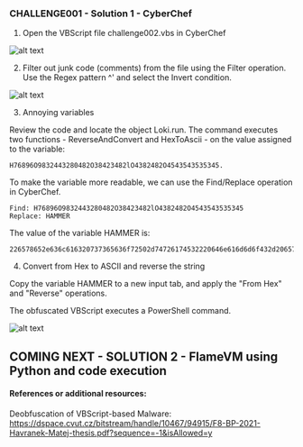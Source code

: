 
### CHALLENGE001 - Solution 1 - CyberChef

1. Open the VBScript file challenge002.vbs in CyberChef

![alt text](https://github.com/ATTACKnDEFEND/Deobfuscation-Challenges/blob/main/challenge002/solution/images/C2-S1-1.png)

2. Filter out junk code (comments) from the file using the Filter operation. Use the Regex pattern ^' and select the Invert condition.

![alt text](https://github.com/ATTACKnDEFEND/Deobfuscation-Challenges/blob/main/challenge002/solution/images/C2-S1-2.png)

3. Annoying variables

Review the code and locate the object Loki.run. The command executes two functions - ReverseAndConvert and HexToAscii - on the value assigned to the variable: 
```
H76896O9832443280482O38423482lO4382482O4543543535345. 
```

To make the variable more readable, we can use the Find/Replace operation in CyberChef.

```
Find: H76896O9832443280482O38423482lO4382482O4543543535345
Replace: HAMMER
```

The value of the variable HAMMER is: 

```
226578652e636c616320737365636f72502d74726174532220646e616d6d6f432d206578652e6c6c6568737265776f70.
```

4. Convert from Hex to ASCII and reverse the string

Copy the variable HAMMER to a new input tab, and apply the "From Hex" and "Reverse" operations.

The obfuscated VBScript executes a PowerShell command.

![alt text](https://github.com/ATTACKnDEFEND/Deobfuscation-Challenges/blob/main/challenge002/solution/images/C2-S1-4.png)

## COMING NEXT - SOLUTION 2 - FlameVM using Python and code execution

#### References or additional resources:

Deobfuscation of VBScript-based Malware: https://dspace.cvut.cz/bitstream/handle/10467/94915/F8-BP-2021-Havranek-Matej-thesis.pdf?sequence=-1&isAllowed=y





